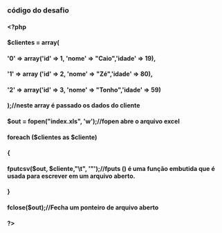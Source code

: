 ### código do desafio
#### <?php


#### $clientes = array(
####    '0' => array('id' => 1, 'nome' => "Caio",'idade' => 19),
####    '1' => array ('id' => 2, 'nome' => "Zé",'idade' => 80),
####    '2' => array('id' => 3, 'nome' => "Tonho",'idade' => 59)
#### );//neste array é passado os dados do cliente


#### $out = fopen("index.xls", 'w');//fopen abre o arquivo excel
#### foreach ($clientes as $cliente)
#### {
####    fputcsv($out, $cliente,"\t", '"');//fputs () é uma função embutida que é usada para escrever em um arquivo aberto.
#### }
#### fclose($out);//Fecha um ponteiro de arquivo aberto


#### ?>